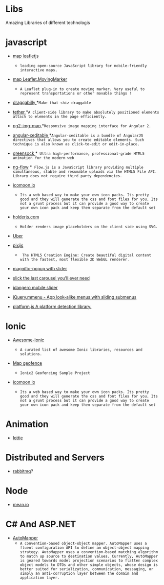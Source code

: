 # Libs
Amazing Libraries of different technologis


# javascript 

  - [ map leafletjs ](http://leafletjs.com/)
    * ``` leading open-source JavaScript library for mobile-friendly interactive maps. ```
    
  - [ map Leaflet.MovingMarker](https://github.com/ewoken/Leaflet.MovingMarker)
     * ``` A Leaflet plug-in to create moving marker. Very useful to represent transportations or other movable things ! ```

  - [draggabilly ](https://draggabilly.desandro.com/)
    *``` Make that shiz draggable ```
    
  - [tether ](http://tether.io)
    *``` A client-side library to make absolutely positioned elements attach to elements in the page efficiently. ```
    
  - [ng2-img-map ](https://github.com/jasonroyle/ng2-img-map)
     *``` Responsive image mapping interface for Angular 2. ```
     
         
  - [angular-xeditable ](https://vitalets.github.io/angular-xeditable/)
     *``` Angular-xeditable is a bundle of AngularJS directives that allows you to create editable elements.
Such technique is also known as click-to-edit or edit-in-place. ```
     
     
         
  - [greensock ](https://greensock.com/)
     *``` Ultra high-performance, professional-grade HTML5 animation for the modern web```
    
  
  - [ng-flow](http://flowjs.github.io/ng-flow/)
     *``` Flow.js is a JavaScript library providing multiple simultaneous, stable and resumable uploads via the HTML5 File API. Library does not require third party dependencies.```
    
       
 - [icomoon.io](  https://stackoverflow.com/a/40959150/6786941/)
   * ```Its a web based way to make your own icon packs. Its pretty good and they will generate the css and font files for you. Its not a grunt process but it can provide a good way to create your own icon pack and keep them separate from the default set  ```
   
 
 
  - [holderjs.com]( http://holderjs.com/ )
      * ```Holder renders image placeholders on the client side using SVG. ```
   
 - [Uber](https://uber.github.io/)
 
 
 
 - [pixijs](http://www.pixijs.com/gallery)
     * ``` The HTML5 Creation Engine: Create beautiful digital content with the fastest, most flexible 2D WebGL renderer.```
     
 - [magnific-popup with slider](http://dimsemenov.com/plugins/magnific-popup/documentation.html)

  - [slick the last carousel you'll ever need](http://kenwheeler.github.io/slick/)

   - [idangero mobile slider](http://idangero.us/swiper/demos/)

  - [jQuery.mmenu - App look-alike menus with sliding submenus](http://mmenu.frebsite.nl/examples.html)
  - [platform.js A platform detection library.](https://github.com/bestiejs/platform.js/)

# Ionic

 - [Awesome-Ionic](https://github.com/Alexintosh/Awesome-Ionic)
    * ``` A curated list of awesome Ionic libraries, resources and solutions.  ```
- [Map geofence](https://ionic2-geofence.surge.sh/)
   * ``` Ionic2 Geofencing Sample Project  ```
   
   
 - [icomoon.io](  https://stackoverflow.com/a/40959150/6786941/)
   * ```Its a web based way to make your own icon packs. Its pretty good and they will generate the css and font files for you. Its not a grunt process but it can provide a good way to create your own icon pack and keep them separate from the default set  ```
   
 
    
    
# Animation

  - [lottie](https://www.lottiefiles.com/)

# Distributed and Servers

  - [rabbitmq](https://www.rabbitmq.com/#features)?

# Node
  - [mean.io](http://mean.io)


# C# And ASP.NET

  - [AutoMapper](https://www.nuget.org/packages/AutoMapper/2.2.0) 
    *  ```A convention-based object-object mapper. AutoMapper uses a fluent configuration API to define an object-object mapping strategy. AutoMapper uses a convention-based matching algorithm to match up source to destination values. Currently, AutoMapper is geared towards model projection scenarios to flatten complex object models to DTOs and other simple objects, whose design is better suited for serialization, communication, messaging, or simply an anti-corruption layer between the domain and application layer. ```


